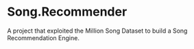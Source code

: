 # Song.Recommender
A project that exploited the Million Song Dataset to build a Song Recommendation Engine.
